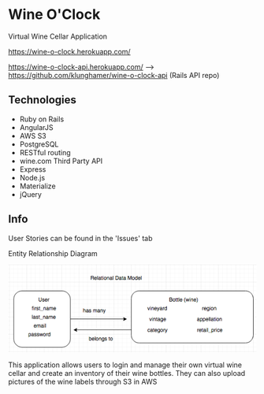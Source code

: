 # Wine O'Clock

Virtual Wine Cellar Application

https://wine-o-clock.herokuapp.com/

https://wine-o-clock-api.herokuapp.com/ --> https://github.com/klunghamer/wine-o-clock-api (Rails API repo)

## Technologies

- Ruby on Rails
- AngularJS
- AWS S3
- PostgreSQL
- RESTful routing
- wine.com Third Party API
- Express
- Node.js
- Materialize
- jQuery

## Info

User Stories can be found in the 'Issues' tab

Entity Relationship Diagram 

![alt tag](https://github.com/klunghamer/wine-o-clock-ui/blob/master/ERD.png)

This application allows users to login and manage their own virtual wine cellar and create an inventory of their wine bottles. They can also upload pictures of the wine labels through S3 in AWS
